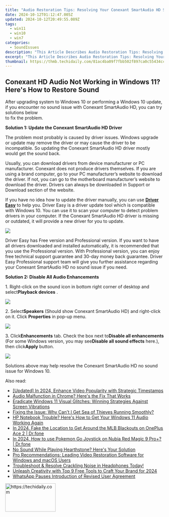 ```yaml
---
title: "Audio Restoration Tips: Resolving Your Conexant SmartAudio HD Sound Issues Under Windows 11"
date: 2024-10-12T01:12:47.005Z
updated: 2024-10-12T20:49:55.089Z
tags:
  - win11
  - win10
  - win7
categories:
  - SoundIssues
description: "This Article Describes Audio Restoration Tips: Resolving Your Conexant SmartAudio HD Sound Issues Under Windows 11"
excerpt: "This Article Describes Audio Restoration Tips: Resolving Your Conexant SmartAudio HD Sound Issues Under Windows 11"
thumbnail: https://thmb.techidaily.com/81ac4ba09f7fbb502f897ca0c55434cc97c04fe41c01b4f05dc48044320b63e0.jpg
---
```


## Conexant HD Audio Not Working in Windows 11? Here's How to Restore Sound

After upgrading system to Windows 10 or performing a Windows 10 update, if you encounter no sound issue with Conexant SmartAudio HD, you can try solutions below  
to fix the problem.
  
**Solution 1: Update the Conexant SmartAudio HD Driver**
  
The problem most probably is caused by driver issues. Windows upgrade or update may remove the driver or may cause the driver to be incompatible. So updating the Conexant SmartAudio HD driver mostly would get the sound back.  
  
Usually, you can download drivers from device manufacturer or PC manufacturer. Conexant does not produce drivers themselves. If you are using a brand computer, go to your PC manufacturer’s website to download the driver. If not, you can go to the motherboard manufacturer’s website to download the driver. Drivers can always be downloaded in Support or Download section of the website.
  
If you have no idea how to update the driver manually, you can use **[Driver Easy](https://tools.techidaily.com/drivereasy/download/)** to help you. Driver Easy is a driver update tool which is compatible with Windows 10\. You can use it to scan your computer to detect problem drivers in your computer. If the  Conexant SmartAudio HD driver is missing or outdated, it will provide a new driver for you to update.  
  
![](https://images.drivereasy.com/wp-content/uploads/2017/04/img_5901da3b3f5dd.jpg)

Driver Easy has Free version and Professional version. If you want to have all drivers downloaded and installed automatically, it is recommended that you use the Professional version. With Professional version, you can enjoy free technical support guarantee and 30-day money back guarantee. Driver Easy Professional support team will give you further assistance regarding your Conexant SmartAudio HD no sound issue if you need.
  
**Solution 2: Disable All Audio Enhancements**
  
 1\. Right-click on the sound icon in bottom right corner of desktop and select**Playback devices** .  
  
![](https://images.drivereasy.com/wp-content/uploads/2016/04/img_570b4f3700616.png)
  
 2\. Select**Speakers** (Should show Conexant SmartAudio HD) and right-click on it. Click **Properties** in pop-up menu.
  
![](https://images.drivereasy.com/wp-content/uploads/2016/06/img_5767b67ee879d.png)

 3\. Click**Enhancements** tab. Check the box next to**Disable all enhancements**  (For some Windows version, you may see**Disable all sound effects** here.), then click**Apply** button.  
  
![](https://images.drivereasy.com/wp-content/uploads/2016/06/img_5767b470a7710.png)
  
 Solutions above may help resolve the Conexant SmartAudio HD no sound issue for Windows 10.

<ins class="adsbygoogle"
     style="display:block"
     data-ad-format="autorelaxed"
     data-ad-client="ca-pub-7571918770474297"
     data-ad-slot="1223367746"></ins>

<ins class="adsbygoogle"
     style="display:block"
     data-ad-client="ca-pub-7571918770474297"
     data-ad-slot="8358498916"
     data-ad-format="auto"
     data-full-width-responsive="true"></ins>

<span class="atpl-alsoreadstyle">Also read:</span>
<div><ul>
<li><a href="https://facebook-video-share.techidaily.com/updated-in-2024-enhance-video-popularity-with-strategic-timestamps/"><u>[Updated] In 2024, Enhance Video Popularity with Strategic Timestamps</u></a></li>
<li><a href="https://sound-issues.techidaily.com/1723015949127-audio-malfunction-in-chrome-heres-the-fix-that-works/"><u>Audio Malfunction in Chrome? Here's the Fix That Works</u></a></li>
<li><a href="https://common-error.techidaily.com/eradicate-windows-11-visual-glitches-winning-strategies-against-screen-vibrations/"><u>Eradicate Windows 11 Visual Glitches: Winning Strategies Against Screen Vibrations</u></a></li>
<li><a href="https://program-issues.techidaily.com/fixing-the-issue-why-cant-i-get-sea-of-thieves-running-smoothly/"><u>Fixing the Issue: Why Can't I Get Sea of Thieves Running Smoothly?</u></a></li>
<li><a href="https://sound-issues.techidaily.com/1723016137782-hp-notebook-trouble-heres-how-to-get-your-windows-11-audio-working-again/"><u>HP Notebook Trouble? Here's How to Get Your Windows 11 Audio Working Again</u></a></li>
<li><a href="https://review-topics.techidaily.com/in-2024-fake-the-location-to-get-around-the-mlb-blackouts-on-oneplus-ace-2-drfone-by-drfone-virtual-android/"><u>In 2024, Fake the Location to Get Around the MLB Blackouts on OnePlus Ace 2 | Dr.fone</u></a></li>
<li><a href="https://pokemon-go-android.techidaily.com/in-2024-how-to-use-pokemon-go-joystick-on-nubia-red-magic-9-proplus-drfone-by-drfone-virtual-android/"><u>In 2024, How to use Pokemon Go Joystick on Nubia Red Magic 9 Pro+? | Dr.fone</u></a></li>
<li><a href="https://sound-issues.techidaily.com/1723016420254-no-sound-while-playing-hearthstone-heres-your-solution/"><u>No Sound While Playing Hearthstone? Here's Your Solution</u></a></li>
<li><a href="https://data-wizards.techidaily.com/pro-recommendations-leading-video-restoration-software-for-windows-and-macos-users/"><u>Pro Recommendations: Leading Video Restoration Software for Windows and macOS Users</u></a></li>
<li><a href="https://sound-issues.techidaily.com/1723016224627-troubleshoot-and-resolve-crackling-noise-in-headphones-today/"><u>Troubleshoot & Resolve Crackling Noise in Headphones Today!</u></a></li>
<li><a href="https://facebook-record-videos.techidaily.com/unleash-creativity-with-top-9-free-tools-to-craft-your-brand-for-2024/"><u>Unleash Creativity with Top 9 Free Tools to Craft Your Brand for 2024</u></a></li>
<li><a href="https://facebook.techidaily.com/whatsapp-pauses-introduction-of-revised-user-agreement/"><u>WhatsApp Pauses Introduction of Revised User Agreement</u></a></li>
</ul></div>

<!-- affiliate ads begin -->
<a href="https://malaysia-healthcare-travel-council.pxf.io/c/5597632/1576474/17382" target="_top" id="1576474">
  <img src="//a.impactradius-go.com/display-ad/17382-1576474" border="0" alt="https://techidaily.com" width="160" height="90"/>
</a>
<img height="0" width="0" src="https://malaysia-healthcare-travel-council.pxf.io/i/5597632/1576474/17382" style="position:absolute;visibility:hidden;" border="0" />
<!-- affiliate ads end -->

